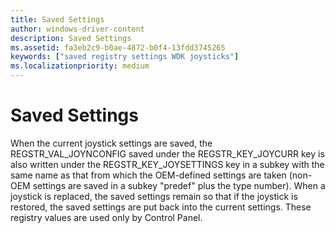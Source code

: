 ```yaml
---
title: Saved Settings
author: windows-driver-content
description: Saved Settings
ms.assetid: fa3eb2c9-b0ae-4872-b0f4-13fdd3745265
keywords: ["saved registry settings WDK joysticks"]
ms.localizationpriority: medium
---
```


# Saved Settings





When the current joystick settings are saved, the REGSTR\_VAL\_JOYNCONFIG saved under the REGSTR\_KEY\_JOYCURR key is also written under the REGSTR\_KEY\_JOYSETTINGS key in a subkey with the same name as that from which the OEM-defined settings are taken (non-OEM settings are saved in a subkey "predef" plus the type number). When a joystick is replaced, the saved settings remain so that if the joystick is restored, the saved settings are put back into the current settings. These registry values are used only by Control Panel.

 

 




